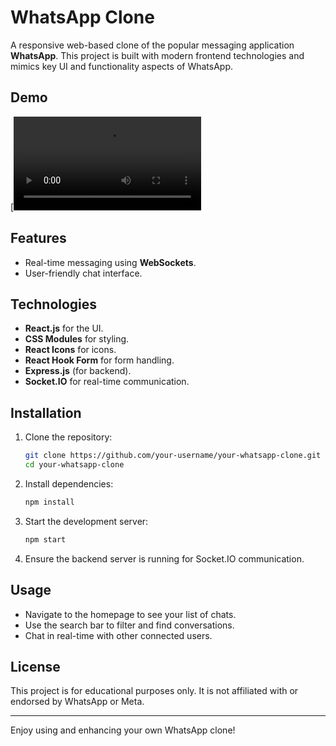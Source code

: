 # WhatsApp Clone

A responsive web-based clone of the popular messaging application **WhatsApp**. This project is built with modern frontend technologies and mimics key UI and functionality aspects of WhatsApp.

## Demo


[![Watch the video](https://github.com/stavzilber21/Portfolio/blob/main/projects/whatsApp/client/src/assets/images/video1743088532.mp4)


 
## Features
- Real-time messaging using **WebSockets**.
- User-friendly chat interface.

## Technologies
- **React.js** for the UI.
- **CSS Modules** for styling.
- **React Icons** for icons.
- **React Hook Form** for form handling.
- **Express.js** (for backend).
- **Socket.IO** for real-time communication.

## Installation

1. Clone the repository:
   ```bash
   git clone https://github.com/your-username/your-whatsapp-clone.git
   cd your-whatsapp-clone
   ```

2. Install dependencies:
   ```bash
   npm install
   ```

3. Start the development server:
   ```bash
   npm start
   ```

4. Ensure the backend server is running for Socket.IO communication.

## Usage
- Navigate to the homepage to see your list of chats.
- Use the search bar to filter and find conversations.
- Chat in real-time with other connected users.

## License
This project is for educational purposes only. It is not affiliated with or endorsed by WhatsApp or Meta.

---

Enjoy using and enhancing your own WhatsApp clone!

